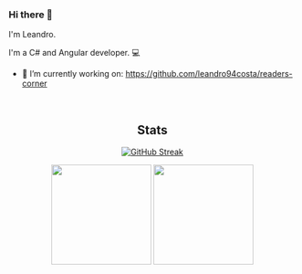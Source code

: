 ### Hi there 👋

I'm Leandro.

I'm a C# and Angular developer. :computer: 

- 🔭 I’m currently working on: https://github.com/leandro94costa/readers-corner

<br>
<div align="center">
  
  ## Stats
  
  [![GitHub Streak](https://streak-stats.demolab.com/?user=leandro94costa&theme=radical)](https://git.io/streak-stats)

  <img height="175em" src="https://github-readme-stats-sigma-five.vercel.app/api?username=leandro94costa&count_private=true&show_icons=true&theme=radical" />
  <img height="175em" src="https://github-readme-stats-sigma-five.vercel.app/api/top-langs/?username=leandro94costa&layout=compact&theme=radical" />
  
  <!-- <a href="https://github.com/anuraghazra/github-readme-stats">
    <img height=200 align="center" src="https://github-readme-stats-sigma-five.vercel.app/api?username=leandro94costa&theme=radical&show=prs_merged,prs_merged_percentage&hide=issues,contribs&show_icons=true" />
  </a>
  <a href="https://github.com/anuraghazra/convoychat">
      <img height=200 align="center" src="https://github-readme-stats-sigma-five.vercel.app/api/top-langs?username=leandro94costa&layout=compact&langs_count=8&card_width=320&theme=radical" />
  </a> -->
</div>

<!--
**leandro94costa/leandro94costa** is a ✨ _special_ ✨ repository because its `README.md` (this file) appears on your GitHub profile.

Here are some ideas to get you started:

- 🔭 I’m currently working on ...
- 🌱 I’m currently learning ...
- 👯 I’m looking to collaborate on ...
- 🤔 I’m looking for help with ...
- 💬 Ask me about ...
- 📫 How to reach me: ...
- 😄 Pronouns: ...
- ⚡ Fun fact: ...
-->
